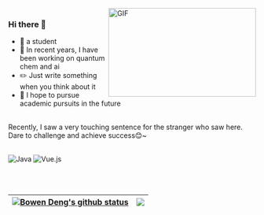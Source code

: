 
<!--
**BonedDeng/BonedDeng** is a ✨ _special_ ✨ repository because its `README.md` (this file) appears on your GitHub profile.

Here are some ideas to get you started:

- 🔭 I’m currently working on ...
- 🌱 I’m currently learning ...
- 👯 I’m looking to collaborate on ...
- 🤔 I’m looking for help with ...
- 💬 Ask me about ...
- 📫 How to reach me: ...
- 😄 Pronouns: ...
- ⚡ Fun fact: ...

-->
<img align="right" alt="GIF" src="https://s1.ax1x.com/2022/04/19/LworCt.gif?raw=true" width="300" height="180" />

### Hi there 👋
- 🌱 a student
- 🔭 In recent years, I have been working on quantum chem and ai
- ✏️ Just write something when you think about it
- 💪 I hope to pursue academic pursuits in the future
<br>
Recently, I saw a very touching sentence for the stranger who saw here.
<br>
Dare to challenge and achieve success😊~
<br>
<br>

![Java](https://img.shields.io/badge/Java-1.8-orange?style=flat-square&logo=Java) ![Vue.js](https://img.shields.io/badge/-Vue.js-%232c3e50?style=flat-square&logo=vuedotjs)


<br>
<br>

|<a href="https://github.com/BonedDeng/"><img align="center" src="https://github-readme-stats.vercel.app/api?username=BonedDeng&show_icons=true&include_all_commits=true&hide_border=true" alt="Bowen Deng's github status" /></a>|<a href="https://github.com/BonedDeng"><img align="center" src="https://github-readme-stats.vercel.app/api/top-langs/?username=BonedDeng&layout=compact&theme=buefy&hide_border=true" /></a>|
|--|--|
